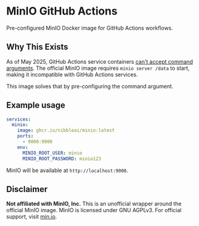 # MinIO GitHub Actions

Pre-configured MinIO Docker image for GitHub Actions workflows.

## Why This Exists

As of May 2025, GitHub Actions service containers [can't accept command arguments](https://github.com/orgs/community/discussions/26688). The official MinIO image requires `minio server /data` to start, making it incompatible with GitHub Actions services.

This image solves that by pre-configuring the command argument.

## Example usage

```yaml
services:
  minio:
    image: ghcr.io/nibbleai/minio:latest
    ports:
      - 9000:9000
    env:
      MINIO_ROOT_USER: minio
      MINIO_ROOT_PASSWORD: minio123
```

MinIO will be available at `http://localhost:9000`.

## Disclaimer

**Not affiliated with MinIO, Inc.** This is an unofficial wrapper around the official MinIO image. MinIO is licensed under GNU AGPLv3. For official support, visit [min.io](https://min.io/).
